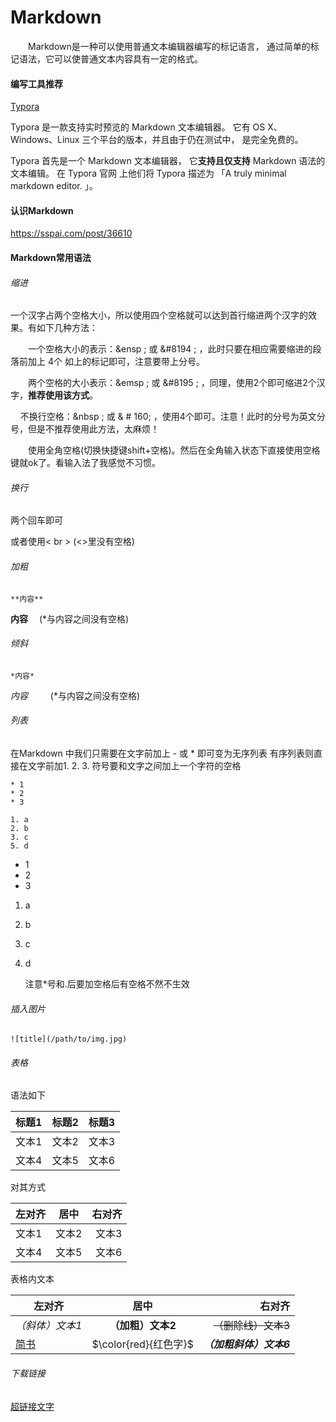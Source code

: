 # Markdown

&emsp;&emsp;Markdown是一种可以使用普通文本编辑器编写的标记语言，
通过简单的标记语法，它可以使普通文本内容具有一定的格式。

#### 编写工具推荐

[Typora](https://www.typora.io/)

Typora 是一款支持实时预览的 Markdown 文本编辑器。
它有 OS X、Windows、Linux 三个平台的版本，并且由于仍在测试中，
是完全免费的。

Typora 首先是一个 Markdown 文本编辑器，
它**支持且仅支持** Markdown 语法的文本编辑。
在 Typora 官网 上他们将 Typora 描述为 「A truly minimal markdown editor. 」。


#### 认识Markdown

https://sspai.com/post/36610

#### Markdown常用语法

###### 缩进

一个汉字占两个空格大小，所以使用四个空格就可以达到首行缩进两个汉字的效果。有如下几种方法：


&ensp;&ensp;&#8194;&#8194;一个空格大小的表示：&ensp ; 或 &#8194 ; ，此时只要在相应需要缩进的段落前加上 4个 如上的标记即可，注意要带上分号。


&emsp;&#8195;两个空格的大小表示：&emsp ; 或 &#8195 ; ，同理，使用2个即可缩进2个汉字，**推荐使用该方式**。


&nbsp;&nbsp;&#160;&#160;不换行空格：&nbsp ; 或 & # 160; ，使用4个即可。注意！此时的分号为英文分号，但是不推荐使用此方法，太麻烦！


　　使用全角空格(切换快捷键shift+空格)。然后在全角输入状态下直接使用空格键就ok了。看输入法了我感觉不习惯。

###### 换行

两个回车即可


或者使用< br > (<>里没有空格)

###### 加粗

    **内容**

**内容** 　(*与内容之间没有空格)
###### 倾斜

    *内容*
*内容* 　　 (*与内容之间没有空格)

###### 列表

在Markdown 中我们只需要在文字前加上 - 或 * 即可变为无序列表
有序列表则直接在文字前加1\. 2\. 3\. 符号要和文字之间加上一个字符的空格

````
* 1
* 2
* 3

1. a
2. b
3. c
5. d
````

* 1
* 2
* 3

1. a 
2. b
3. c
5. d


    注意*号和.后要加空格后有空格不然不生效
    
###### 插入图片

    ![title](/path/to/img.jpg)
    
###### 表格
语法如下

| 标题1 | 标题2 | 标题3 |
| ----- | ---- | ---- |
| 文本1 | 文本2 | 文本3 |
| 文本4 | 文本5 | 文本6 |



对其方式

| 左对齐 | 居中 | 右对齐 |
| ----- | :---: | ---: |
| 文本1 | 文本2 | 文本3 |
| 文本4 | 文本5 | 文本6 |

表格内文本

| 左对齐 | 居中 | 右对齐 |
| ------ | :---: | ---: |
| *（斜体）文本1* | **（加粗）文本2**| ~~（删除线）文本3~~ |
| [简书](http://jianshu.com) | $\color{red}{红色字}$ |***（加粗斜体）文本6***|

###### 下载链接

[超链接文字](url)
